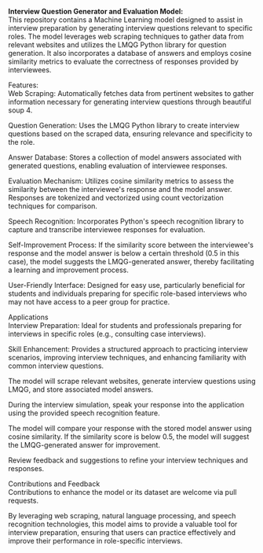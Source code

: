 <b>Interview Question Generator and Evaluation Model:</b><br>
This repository contains a Machine Learning model designed to assist in interview preparation by generating interview questions relevant to specific roles. The model leverages web scraping techniques to gather data from relevant websites and utilizes the LMQG Python library for question generation. It also incorporates a database of answers and employs cosine similarity metrics to evaluate the correctness of responses provided by interviewees.<br>

Features:<br>
Web Scraping: Automatically fetches data from pertinent websites to gather information necessary for generating interview questions through beautiful soup 4.<br>

Question Generation: Uses the LMQG Python library to create interview questions based on the scraped data, ensuring relevance and specificity to the role.<br>

Answer Database: Stores a collection of model answers associated with generated questions, enabling evaluation of interviewee responses.<br>

Evaluation Mechanism: Utilizes cosine similarity metrics to assess the similarity between the interviewee's response and the model answer. Responses are tokenized and vectorized using count vectorization techniques for comparison.<br>

Speech Recognition: Incorporates Python's speech recognition library to capture and transcribe interviewee responses for evaluation.<br>

Self-Improvement Process: If the similarity score between the interviewee's response and the model answer is below a certain threshold (0.5 in this case), the model suggests the LMQG-generated answer, thereby facilitating a learning and improvement process.<br>

User-Friendly Interface: Designed for easy use, particularly beneficial for students and individuals preparing for specific role-based interviews who may not have access to a peer group for practice.<br>

Applications<br>
Interview Preparation: Ideal for students and professionals preparing for interviews in specific roles (e.g., consulting case interviews).<br>

Skill Enhancement: Provides a structured approach to practicing interview scenarios, improving interview techniques, and enhancing familiarity with common interview questions.<br>

The model will scrape relevant websites, generate interview questions using LMQG, and store associated model answers.<br>

During the interview simulation, speak your response into the application using the provided speech recognition feature.<br>

The model will compare your response with the stored model answer using cosine similarity. If the similarity score is below 0.5, the model will suggest the LMQG-generated answer for improvement.<br>

Review feedback and suggestions to refine your interview techniques and responses.<br>

Contributions and Feedback<br>
Contributions to enhance the model or its dataset are welcome via pull requests. <br>

By leveraging web scraping, natural language processing, and speech recognition technologies, this model aims to provide a valuable tool for interview preparation, ensuring that users can practice effectively and improve their performance in role-specific interviews.



